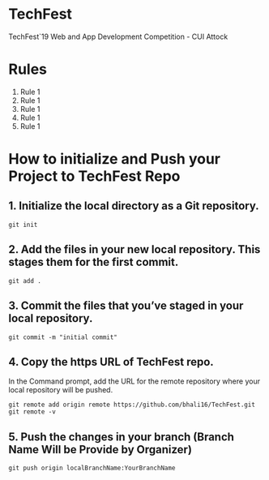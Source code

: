 # TechFest
TechFest`19 Web and App Development Competition - CUI Attock


# Rules
1. Rule 1
2. Rule 1
3. Rule 1
4. Rule 1
5. Rule 1

# How to initialize and Push your Project to TechFest Repo

## 1. Initialize the local directory as a Git repository.
```
git init
```

## 2. Add the files in your new local repository. This stages them for the first commit.
```
git add .
```

## 3. Commit the files that you’ve staged in your local repository.
```
git commit -m "initial commit"
```

## 4. Copy the https URL of TechFest repo.
In the Command prompt, add the URL for the remote repository where your local repository will be pushed.
```
git remote add origin remote https://github.com/bhali16/TechFest.git
git remote -v
```

## 5. Push the changes in your branch (Branch Name Will be Provide by Organizer)
```
git push origin localBranchName:YourBranchName
```

